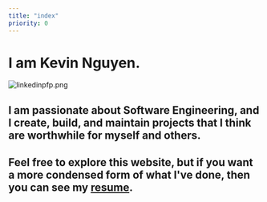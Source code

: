 ```yaml
---
title: "index"
priority: 0
---
```


# **I am Kevin Nguyen.**

![linkedinpfp.png](linkedinpfp.jpg "Profile Picture")

## I am passionate about Software Engineering, and I create, build, and maintain projects that I think are worthwhile for myself and others. 

## Feel free to explore this website, but if you want a more condensed form of what I've done, then you can see my [resume](https://drive.google.com/file/d/18aspNIPRYSHLX8Toqd5rFOPa0xMth7dN/view?usp=sharing).
